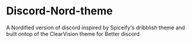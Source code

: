# Discord-Nord-theme
A Nordified version of discord inspired by Spiceify's dribblish theme and built ontop of the ClearVision theme for Better discord
